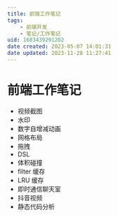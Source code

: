 ```yaml
---
title: 前端工作笔记
tags: 
    - 前端开发
    - 笔记/工作笔记
uid: 1683439291202
date created: 2023-05-07 14:01:31
date updated: 2023-11-28 11:27:41
---
```


# 前端工作笔记

- 视频截图
- 水印
- 数字自增减动画
- 网格布局
- 拖拽
- DSL
- 体积碰撞
- filter 缓存
- LRU 缓存
- 即时通信聊天室
- 抖音视频
- 静态代码分析
